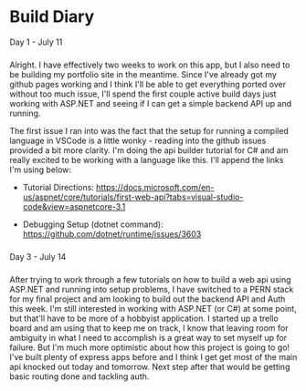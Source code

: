 # Build Diary

Day 1 - July 11
###

Alright. I have effectively two weeks to work on this app, but I also need to be building my portfolio site in the meantime. Since I've already got my github pages working and I think I'll be able to get everything ported over without too much issue, I'll spend the first couple active build days just working with ASP.NET and seeing if I can get a simple backend API up and running. 

The first issue I ran into was the fact that the setup for running a compiled language in VSCode is a little wonky - reading into the github issues provided a bit more clarity. I'm doing the api builder tutorial for C# and am really excited to be working with a language like this. I'll append the links I'm using below: 

* Tutorial Directions:
https://docs.microsoft.com/en-us/aspnet/core/tutorials/first-web-api?tabs=visual-studio-code&view=aspnetcore-3.1

* Debugging Setup (dotnet command):
https://github.com/dotnet/runtime/issues/3603

###

Day 3 - July 14
###

After trying to work through a few tutorials on how to build a web api using ASP.NET and running into setup problems, I have switched to a PERN stack for my final project and am looking to build out the backend API and Auth this week. I'm still interested in working with ASP.NET (or C#) at some point, but that'll have to be more of a hobbyist application. I started up a trello board and am using that to keep me on track, I know that leaving room for ambiguity in what I need to accomplish is a great way to set myself up for failure. But I'm much more optimistic about how this project is going to go! I've built plenty of express apps before and I think I get get most of the main api knocked out today and tomorrow. Next step after that would be getting basic routing done and tackling auth. 



